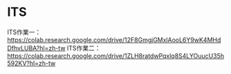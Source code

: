 # ITS
ITS作業一：https://colab.research.google.com/drive/12F8GmgjGMxlAooL6Y9wK4MHdDfhvLUBA?hl=zh-tw
ITS作業二：https://colab.research.google.com/drive/1ZLH8ratdwPqxlq8S4LYOuucU35h592KV?hl=zh-tw
